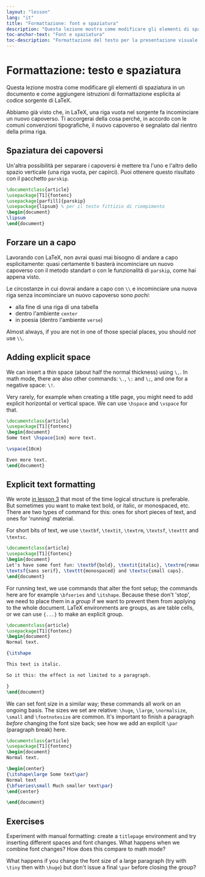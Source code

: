 ```yaml
---
layout: "lesson"
lang: "it"
title: "Formattazione: font e spaziatura"
description: "Questa lezione mostra come modificare gli elementi di spaziatura in un documento e come aggiungere istruzioni di formattazione esplicita a al codice sorgente di LaTeX."
toc-anchor-text: "Font e spaziatura"
toc-description: "Formattazione del testo per la presentazione visuale."
---
```


# Formattazione: testo e spaziatura

<span
  class="summary">Questa lezione mostra come modificare gli elementi di spaziatura in un documento e come aggiungere istruzioni di formattazione esplicita al codice sorgente di LaTeX.</span>

Abbiamo già visto che, in LaTeX, una riga vuota nel 
sorgente fa incominciare un nuovo capoverso.
Ti accorgerai della cosa perché, in accordo con le comuni 
convenzioni tipografiche, il nuovo capoverso è
segnalato dal rientro della prima riga.

## Spaziatura dei capoversi

Un'altra possibilità per separare i capoversi è
mettere tra l'uno e l'altro dello spazio verticale
(una riga vuota, per capirci).
Puoi ottenere questo risultato con il pacchetto `parskip`.

```latex
\documentclass{article}
\usepackage[T1]{fontenc}
\usepackage[parfill]{parskip}
\usepackage{lipsum} % per il testo fittizio di riempimento
\begin{document}
\lipsum
\end{document}
```

## Forzare un a capo

Lavorando con LaTeX, non avrai quasi mai bisogno di andare 
a capo esplicitamente: quasi certamente ti basterà incominciare
un nuovo capoverso con il metodo standart o con le funzionalità
di `parskip`, come hai appena visto.

Le circostanze in cui dovrai andare a capo con `\\` e incominciare
una nuova riga senza incominciare un nuovo capoverso sono _pochi_:

- alla fine di una riga di una tabella
- dentro l'ambiente `center`
- in poesia (dentro l'ambiente `verse`)

Almost always, if you are not in one of those special places, you should
_not_ use `\\`.

## Adding explicit space

We can insert a thin space (about half the normal thickness) using
`\,`. In math mode, there are also other commands: `\.`, `\:` and `\;`,
and one for a negative space: `\!`.

Very rarely, for example when creating a title page, you might need to
add explicit horizontal or vertical space. We can use `\hspace` and `\vspace`
for that.

```latex
\documentclass{article}
\usepackage[T1]{fontenc}
\begin{document}
Some text \hspace{1cm} more text.

\vspace{10cm}

Even more text.
\end{document}
```

## Explicit text formatting

We wrote [in lesson 3](lesson-03) that most of the time logical structure is
preferable. But sometimes you want to make text bold, or italic, or monospaced,
etc. There are two types of command for this: ones for short pieces of text,
and ones for 'running' material.

For short bits of text, we use `\textbf`, `\textit`, `\textrm`, `\textsf`,
`\texttt` and `\textsc`.

```latex
\documentclass{article}
\usepackage[T1]{fontenc}
\begin{document}
Let's have some font fun: \textbf{bold}, \textit{italic}, \textrm{roman},
\textsf{sans serif}, \texttt{monospaced} and \textsc{small caps}.
\end{document}
```

For running text, we use commands that alter the font setup; the commands
here are for example `\bfseries` and `\itshape`. Because these don't 'stop',
we need to place them in a _group_ if we want to prevent them from applying to
the whole document. LaTeX environments are groups, as are table cells,
or we can use `{...}` to make an explicit group.

```latex
\documentclass{article}
\usepackage[T1]{fontenc}
\begin{document}
Normal text.

{\itshape

This text is italic.

So it this: the effect is not limited to a paragraph.

}
\end{document}
```

We can set font size in a similar way; these commands all work on an ongoing
basis. The sizes we set are relative: `\huge`, `\large`, `\normalsize`,
`\small` and `\footnotesize` are common. It's important to finish a paragraph
_before_ changing the font size back; see how we add an explicit `\par`
(paragraph break) here.

```latex
\documentclass{article}
\usepackage[T1]{fontenc}
\begin{document}
Normal text.

\begin{center}
{\itshape\large Some text\par}
Normal text
{\bfseries\small Much smaller text\par}
\end{center}

\end{document}
```

## Exercises

Experiment with manual formatting: create a `titlepage` environment and
try inserting different spaces and font changes. What happens when we
combine font changes? How does this compare to math mode?

What happens if you change the font size of a large paragraph (try with
`\tiny` then with `\huge`) but don't issue a final `\par` before closing
the group?
